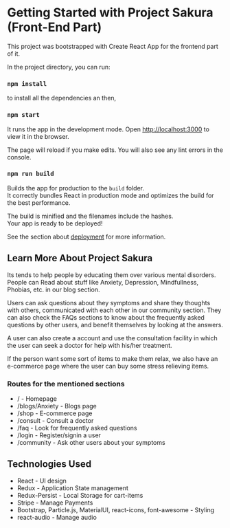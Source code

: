 # Getting Started with Project Sakura (Front-End Part)

This project was bootstrapped with Create React App for the frontend part of it.

In the project directory, you can run:

### `npm install`

to install all the dependencies an then,

### `npm start`

It runs the app in the development mode.
Open [http://localhost:3000](http://localhost:3000) to view it in the browser.

The page will reload if you make edits.
You will also see any lint errors in the console.

### `npm run build`

Builds the app for production to the `build` folder.\
It correctly bundles React in production mode and optimizes the build for the best performance.

The build is minified and the filenames include the hashes.\
Your app is ready to be deployed!

See the section about [deployment](https://facebook.github.io/create-react-app/docs/deployment) for more information.

## Learn More About Project Sakura

Its tends to help people by educating them over various mental disorders. People can Read about stuff like
Anxiety, Depression, Mindfullness, Phobias, etc. in our blog section.

Users can ask questions about they symptoms and share they thoughts with others, communicated with each other in our community section.
They can also check the FAQs sections to know about the frequently asked questions by other users, and benefit themselves by looking at the answers.

A user can also create a account and use the consultation facility in which the user can seek a doctor for help with his/her treatment.

If the person want some sort of items to make them relax, we also have an e-commerce page where the user can buy some stress relieving items.

### Routes for the mentioned sections

- / - Homepage
- /blogs/Anxiety - Blogs page
- /shop - E-commerce page
- /consult - Consult a doctor
- /faq - Look for frequently asked questions
- /login - Register/signin a user
- /community - Ask other users about your symptoms

## Technologies Used

- React - UI design
- Redux - Application State management
- Redux-Persist - Local Storage for cart-items
- Stripe - Manage Payments
- Bootstrap, Particle.js, MaterialUI, react-icons, font-awesome - Styling
- react-audio - Manage audio
